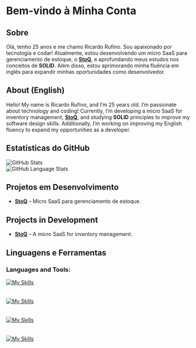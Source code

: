 # Bem-vindo à Minha Conta  

## Sobre  
Olá, tenho 25 anos e me chamo Ricardo Rufino. Sou apaixonado por tecnologia e codar! Atualmente, estou desenvolvendo um micro SaaS para gerenciamento de estoque, o **[StoQ](https://stoq-two.vercel.app)**, e aprofundando meus estudos nos conceitos de **SOLID**. Além disso, estou aprimorando minha fluência em inglês para expandir minhas oportunidades como desenvolvedor.  

## About (English)  
Hello! My name is Ricardo Rufino, and I’m 25 years old. I’m passionate about technology and coding! Currently, I’m developing a micro SaaS for inventory management, **[StoQ](https://stoq-two.vercel.app)**, and studying **SOLID** principles to improve my software design skills. Additionally, I’m working on improving my English fluency to expand my opportunities as a developer.  

## Estatísticas do GitHub  

![GitHub Stats](https://github-readme-stats.vercel.app/api?username=cadinhoruf&show_icons=true&count_private=true&theme=dark)  
![GitHub Language Stats](https://github-readme-stats.vercel.app/api/top-langs/?username=cadinhoruf&layout=compact&theme=dark)  

## Projetos em Desenvolvimento  

- **[StoQ](https://stoq-two.vercel.app)** – Micro SaaS para gerenciamento de estoque.  

## Projects in Development  

- **[StoQ](https://stoq-two.vercel.app)** – A micro SaaS for inventory management.  

## Linguagens e Ferramentas  

### Languages and Tools:  

[![My Skills](https://skillicons.dev/icons?i=html,css,js,ts,react,nextjs,tailwind,styledcomponents)](https://skillicons.dev)  
<br>  
[![My Skills](https://skillicons.dev/icons?i=nodejs,express,prisma,py,redis,nginx)](https://skillicons.dev)  
<br>  
[![My Skills](https://skillicons.dev/icons?i=flutter,wordpress,docker,githubactions,&perline=2)](https://skillicons.dev)  
<br>  
[![My Skills](https://skillicons.dev/icons?i=english)](https://skillicons.dev)  
